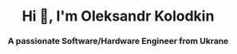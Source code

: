 <h1 align="center">Hi 👋, I'm Oleksandr Kolodkin</h1>
<h3 align="center">A passionate Software/Hardware Engineer from Ukrane</h3>
